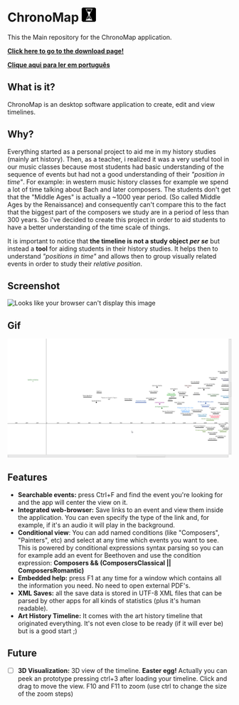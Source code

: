 # ChronoMap ![](https://github.com/HenriAugusto/ChronoMap/blob/master/Icons/ChronoMap%20Icon.png)

This the Main repository for the ChronoMap application.

[**Click here to go to the download page!**](https://github.com/HenriAugusto/ChronoMap/releases/tag/v0.1.0)

[**Clique aqui para ler em português**](https://github.com/HenriAugusto/ChronoMap/blob/master/README.md)


## What is it?

ChronoMap is an desktop software application to create, edit and view timelines.

## Why? 

Everything started as a personal project to aid me in my history studies (mainly art history). Then, as a teacher, i realized it was a very useful tool in our music classes because most students had basic understanding of the sequence of events but had not a good understanding of their _"position in time"_. For example: in western music history classes for example we spend a lot of time talking about Bach and later composers. The students don't get that the "Middle Ages" is actually a ~1000 year period. (So called Middle Ages by the Renaissance) and consequently can't compare this to the fact that the biggest part of the composers we study are in a period of less than 300 years. So i've decided to create this project in order to aid students to have a better understanding of the time scale of things.

It is important to notice that **the timeline is not a study object _per se_** but instead a **tool** for aiding students in their history studies. It helps then to understand _"positions in time"_ and allows then to group visually related events in order to study their _relative position_.

## Screenshot
![Looks like your browser can't display this image](https://github.com/HenriAugusto/ChronoMap/blob/v0.1.0/Readme%20Images/ChronoMap%20v0.1.0%20screenshot.png)

## Gif
![Looks like your browser can't display this image](https://github.com/HenriAugusto/ChronoMap/blob/v0.1.0/Readme%20Images/ChronoMap%20v0.1.0%20gif.gif)

## Features

* **Searchable events:** press Ctrl+F and find the event you're looking for and the app will center the view on it.
* **Integrated web-browser:** Save links to an event and view them inside the application. You can even specify the type of the link and, for example, if it's an audio it will play in the background.
* **Conditional view**: You can add named conditions (like "Composers", "Painters", etc) and select at any time which events you want to see. This is powered by conditional expressions syntax parsing so you can for example add an event for Beethoven and use the condition expression: __Composers && (ComposersClassical || ComposersRomantic)__
* **Embedded help:** press F1 at any time for a window which contains all the information you need. No need to open external PDF's.
* **XML Saves:** all the save data is stored in UTF-8 XML files that can be parsed by other apps for all kinds of statistics (plus it's human readable).
* **Art History Timeline:** It comes with the art history timeline that originated everything. It's not even close to be ready (if it will ever be) but is a good start ;)

## Future

- [ ] **3D Visualization:** 3D view of the timeline. __Easter egg!__ Actually you can peek an prototype pressing ctrl+3 after loading your timeline. Click and drag to move the view. F10 and F11 to zoom (use ctrl to change the size of the zoom steps)
